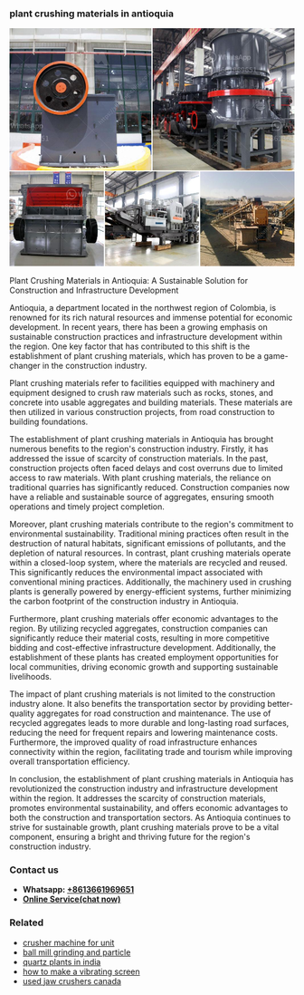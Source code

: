 <h3>plant crushing materials in antioquia</h3><img src='1706766994.jpg' alt=''><p>Plant Crushing Materials in Antioquia: A Sustainable Solution for Construction and Infrastructure Development</p><p>Antioquia, a department located in the northwest region of Colombia, is renowned for its rich natural resources and immense potential for economic development. In recent years, there has been a growing emphasis on sustainable construction practices and infrastructure development within the region. One key factor that has contributed to this shift is the establishment of plant crushing materials, which has proven to be a game-changer in the construction industry.</p><p>Plant crushing materials refer to facilities equipped with machinery and equipment designed to crush raw materials such as rocks, stones, and concrete into usable aggregates and building materials. These materials are then utilized in various construction projects, from road construction to building foundations.</p><p>The establishment of plant crushing materials in Antioquia has brought numerous benefits to the region's construction industry. Firstly, it has addressed the issue of scarcity of construction materials. In the past, construction projects often faced delays and cost overruns due to limited access to raw materials. With plant crushing materials, the reliance on traditional quarries has significantly reduced. Construction companies now have a reliable and sustainable source of aggregates, ensuring smooth operations and timely project completion.</p><p>Moreover, plant crushing materials contribute to the region's commitment to environmental sustainability. Traditional mining practices often result in the destruction of natural habitats, significant emissions of pollutants, and the depletion of natural resources. In contrast, plant crushing materials operate within a closed-loop system, where the materials are recycled and reused. This significantly reduces the environmental impact associated with conventional mining practices. Additionally, the machinery used in crushing plants is generally powered by energy-efficient systems, further minimizing the carbon footprint of the construction industry in Antioquia.</p><p>Furthermore, plant crushing materials offer economic advantages to the region. By utilizing recycled aggregates, construction companies can significantly reduce their material costs, resulting in more competitive bidding and cost-effective infrastructure development. Additionally, the establishment of these plants has created employment opportunities for local communities, driving economic growth and supporting sustainable livelihoods.</p><p>The impact of plant crushing materials is not limited to the construction industry alone. It also benefits the transportation sector by providing better-quality aggregates for road construction and maintenance. The use of recycled aggregates leads to more durable and long-lasting road surfaces, reducing the need for frequent repairs and lowering maintenance costs. Furthermore, the improved quality of road infrastructure enhances connectivity within the region, facilitating trade and tourism while improving overall transportation efficiency.</p><p>In conclusion, the establishment of plant crushing materials in Antioquia has revolutionized the construction industry and infrastructure development within the region. It addresses the scarcity of construction materials, promotes environmental sustainability, and offers economic advantages to both the construction and transportation sectors. As Antioquia continues to strive for sustainable growth, plant crushing materials prove to be a vital component, ensuring a bright and thriving future for the region's construction industry.</p><h3>Contact us</h3><ul><li><strong>Whatsapp:&nbsp;<a href="https://wa.me/8613661969651">+8613661969651</a></strong></li><li><a href="https://swt.shibang-china.com/?git&amp;zhl&amp;plant crushing materials in antioquia"><strong>Online Service(chat now)</strong></a></li></ul><h3>Related</h3><ul><li><a href='crusher machine for unit.md'>crusher machine for unit</a></li><li><a href='ball mill grinding and particle.md'>ball mill grinding and particle</a></li><li><a href='quartz plants in india.md'>quartz plants in india</a></li><li><a href='how to make a vibrating screen.md'>how to make a vibrating screen</a></li><li><a href='used jaw crushers canada.md'>used jaw crushers canada</a></li></ul>
